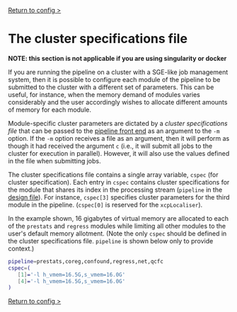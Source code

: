 [Return to config >](https://pipedocs.github.io//config)

# The cluster specifications file

**NOTE: this section is not applicable if you are using singularity or docker**

If you are running the pipeline on a cluster with a SGE-like job management system, then it is possible to configure each module of the pipeline to be submitted to the cluster with a different set of parameters. This can be useful, for instance, when the memory demand of modules varies considerably and the user accordingly wishes to allocate different amounts of memory for each module.

Module-specific cluster parameters are dictated by a _cluster specifications file_ that can be passed to the [pipeline front end](https://pipedocs.github.io/config/xcpEngine) as an argument to the `-m` option. If the `-m` option receives a file as an argument, then it will perform as though it had received the argument `c` (i.e., it will submit all jobs to the cluster for execution in parallel). However, it will also use the values defined in the file when submitting jobs.

The cluster specifications file contains a single array variable, `cspec` (for cluster specification). Each entry in `cspec` contains cluster specifications for the module that shares its index in the processing stream (`pipeline` in the [design file](https://pipedocs.github.io/config/design)). For instance, `cspec[3]` specifies cluster parameters for the third module in the pipeline. (`cspec[0]` is reserved for the `xcpLocaliser`).

In the example shown, 16 gigabytes of virtual memory are allocated to each of the `prestats` and `regress` modules while limiting all other modules to the user's default memory allotment. (Note the only `cspec` should be defined in the cluster specifications file. `pipeline` is shown below only to provide context.)
```bash
pipeline=prestats,coreg,confound,regress,net,qcfc
cspec=(
   [1]='-l h_vmem=16.5G,s_vmem=16.0G'
   [4]='-l h_vmem=16.5G,s_vmem=16.0G'
)
```

[Return to config >](https://pipedocs.github.io//config)
